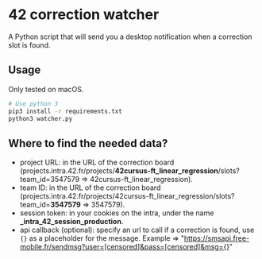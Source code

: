 # 42 correction watcher

A Python script that will send you a desktop notification when a correction slot is found.

## Usage

Only tested on macOS.
```sh
# Use python 3
pip3 install -r requirements.txt
python3 watcher.py
```

## Where to find the needed data?
- project URL: in the URL of the correction board (projects.intra.42.fr/projects/**42cursus-ft_linear_regression**/slots?team_id=3547579 => 42cursus-ft_linear_regression).
- team ID: in the URL of the correction board (projects.intra.42.fr/projects/42cursus-ft_linear_regression/slots?team_id=**3547579** => 3547579).
- session token: in your cookies on the intra, under the name **_intra_42_session_production**.
- api callback (optional): specify an url to call if a correction is found, use `{}` as a placeholder for the message. Example => "https://smsapi.free-mobile.fr/sendmsg?user=[censored]&pass=[censored]&msg={}"